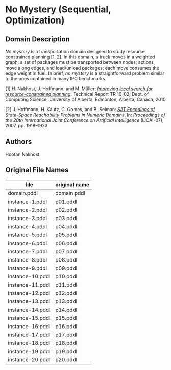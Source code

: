 # No Mystery (Sequential, Optimization)

## Domain Description

*No mystery* is a transportation domain designed to study resource constrained planning [1, 2].
In this domain, a truck moves in a weighted graph; a set of packages must be transported between nodes; actions move along edges, and load/unload packages; each move consumes the edge weight in fuel.
In brief, *no mystery* is a straightforward problem similar to the ones contained in many IPC benchmarks.

[1] H. Nakhost, J. Hoffmann, and M. Müller: [*Improving local search for resource-constrained planning*](http://www.plg.inf.uc3m.es/ipc2011-deterministic/attachments/DomainsSequential/nomystery-doc.pdf). Technical Report TR 10-02, Dept. of Computing Science, University of Alberta, Edmonton, Alberta, Canada, 2010

[2] J. Hoffmann, H. Kautz, C. Gomes, and B. Selman: [*SAT Encodings of State-Space Reachability Problems in Numeric Domains*](http://www.plg.inf.uc3m.es/ipc2011-deterministic/attachments/DomainsSequential/nomystery-other-doc.pdf). In: *Proceedings of the 20th International Joint Conference on Artificial Intelligence* (IJCAI-07), 2007, pp. 1918–1923

## Authors

Hootan Nakhost

## Original File Names

| file             | original name |
|------------------|---------------|
| domain.pddl      | domain.pddl   |
| instance-1.pddl  | p01.pddl      |
| instance-2.pddl  | p02.pddl      |
| instance-3.pddl  | p03.pddl      |
| instance-4.pddl  | p04.pddl      |
| instance-5.pddl  | p05.pddl      |
| instance-6.pddl  | p06.pddl      |
| instance-7.pddl  | p07.pddl      |
| instance-8.pddl  | p08.pddl      |
| instance-9.pddl  | p09.pddl      |
| instance-10.pddl | p10.pddl      |
| instance-11.pddl | p11.pddl      |
| instance-12.pddl | p12.pddl      |
| instance-13.pddl | p13.pddl      |
| instance-14.pddl | p14.pddl      |
| instance-15.pddl | p15.pddl      |
| instance-16.pddl | p16.pddl      |
| instance-17.pddl | p17.pddl      |
| instance-18.pddl | p18.pddl      |
| instance-19.pddl | p19.pddl      |
| instance-20.pddl | p20.pddl      |
